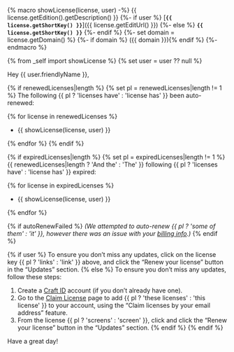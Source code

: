 {% macro showLicense(license, user) -%}
    {{ license.getEdition().getDescription() }}
    {%- if user %} [**`{{ license.getShortKey() }}`**]({{ license.getEditUrl() }})
    {%- else %} **`{{ license.getShortKey() }}`**
    {%- endif %}
    {%- set domain = license.getDomain() %}
    {%- if domain %} ({{ domain }}){% endif %}
{%- endmacro %}

{% from _self import showLicense %}
{% set user = user ?? null %}

Hey {{ user.friendlyName }},

{% if renewedLicenses|length %}
{% set pl = renewedLicenses|length != 1 %}
The following {{ pl ? 'licenses have' : 'license has' }} been auto-renewed:

{% for license in renewedLicenses %}
- {{ showLicense(license, user) }}

{% endfor %}
{% endif %}

{% if expiredLicenses|length %}
{% set pl = expiredLicenses|length != 1 %}
{{ renewedLicenses|length ? 'And the' : 'The' }} following {{ pl ? 'licenses have' : 'license has' }} expired:

{% for license in expiredLicenses %}
- {{ showLicense(license, user) }}

{% endfor %}

{% if autoRenewFailed %}
_(We attempted to auto-renew {{ pl ? 'some of them' : 'it' }}, however there was an issue with your [billing info](https://id.craftcms.com/account/billing).)_
{% endif %}

{% if user %}
To ensure you don’t miss any updates, click on the license key {{ pl ? 'links' : 'link' }} above, and click the “Renew your license” button in the “Updates” section.
{% else %}
To ensure you don’t miss any updates, follow these steps:

1. Create a [Craft ID](https://id.craftcms.com) account (if you don’t already have one).
2. Go to the [Claim License](https://id.craftcms.com/licenses/claim) page to add {{ pl ? 'these licenses' : 'this license' }} to your account, using the “Claim licenses by your email address” feature.
3. From the license {{ pl ? 'screens' : 'screen' }}, click  and click the “Renew your license” button in the “Updates” section.
{% endif %}
{% endif %}

Have a great day!
